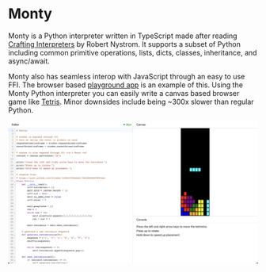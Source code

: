 # Monty

Monty is a Python interpreter written in TypeScript made after reading [Crafting Interpreters](https://craftinginterpreters.com/) by Robert Nystrom. It supports a subset of Python including common primitive operations, lists, dicts, classes, inheritance, and async/await.

Monty also has seamless interop with JavaScript through an easy to use FFI. The browser based [playground app](https://nhjk.github.io/monty/#hello) is an example of this. Using the Monty Python interpreter you can easily write a canvas based browser game like [Tetris](https://nhjk.github.io/monty/#tetris). Minor downsides include being ~300x slower than regular Python.

![screenshot](screenshot.png)
